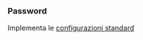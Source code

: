 ### Password
Implementa le [configurazioni standard](../../base.md#Neicomponentisonogestiteleseguentiproprietà)